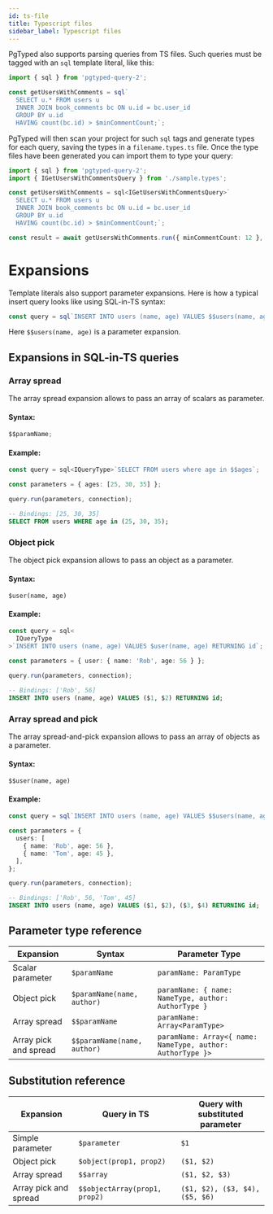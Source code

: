 ```yaml
---
id: ts-file
title: Typescript files
sidebar_label: Typescript files
---
```


PgTyped also supports parsing queries from TS files.
Such queries must be tagged with an `sql` template literal, like this:

```ts
import { sql } from 'pgtyped-query-2';

const getUsersWithComments = sql`
  SELECT u.* FROM users u
  INNER JOIN book_comments bc ON u.id = bc.user_id
  GROUP BY u.id
  HAVING count(bc.id) > $minCommentCount;`;
```

PgTyped will then scan your project for such `sql` tags and generate types for each query, saving the types in a `filename.types.ts` file.
Once the type files have been generated you can import them to type your query:

```ts
import { sql } from 'pgtyped-query-2';
import { IGetUsersWithCommentsQuery } from './sample.types';

const getUsersWithComments = sql<IGetUsersWithCommentsQuery>`
  SELECT u.* FROM users u
  INNER JOIN book_comments bc ON u.id = bc.user_id
  GROUP BY u.id
  HAVING count(bc.id) > $minCommentCount;`;

const result = await getUsersWithComments.run({ minCommentCount: 12 }, client);
```

# Expansions

Template literals also support parameter expansions.
Here is how a typical insert query looks like using SQL-in-TS syntax:

```ts
const query = sql`INSERT INTO users (name, age) VALUES $$users(name, age) RETURNING id`;
```

Here `$$users(name, age)` is a parameter expansion.

## Expansions in SQL-in-TS queries

### Array spread

The array spread expansion allows to pass an array of scalars as parameter.

#### Syntax:

```ts
$$paramName;
```

#### Example:

```ts title="Query code:"
const query = sql<IQueryType>`SELECT FROM users where age in $$ages`;

const parameters = { ages: [25, 30, 35] };

query.run(parameters, connection);
```

```sql title="Resulting query:"
-- Bindings: [25, 30, 35]
SELECT FROM users WHERE age in (25, 30, 35);
```

### Object pick

The object pick expansion allows to pass an object as a parameter.

#### Syntax:

```
$user(name, age)
```

#### Example:

```ts title="Query code:"
const query = sql<
  IQueryType
>`INSERT INTO users (name, age) VALUES $user(name, age) RETURNING id`;

const parameters = { user: { name: 'Rob', age: 56 } };

query.run(parameters, connection);
```

```sql title="Resulting query:"
-- Bindings: ['Rob', 56]
INSERT INTO users (name, age) VALUES ($1, $2) RETURNING id;
```

### Array spread and pick

The array spread-and-pick expansion allows to pass an array of objects as a parameter.

#### Syntax:

```
$$user(name, age)
```

#### Example:

```ts
const query = sql`INSERT INTO users (name, age) VALUES $$users(name, age) RETURNING id`;

const parameters = {
  users: [
    { name: 'Rob', age: 56 },
    { name: 'Tom', age: 45 },
  ],
};

query.run(parameters, connection);
```

```sql title="Resulting query:"
-- Bindings: ['Rob', 56, 'Tom', 45]
INSERT INTO users (name, age) VALUES ($1, $2), ($3, $4) RETURNING id;
```

## Parameter type reference

| Expansion             | Syntax                      | Parameter Type                                             |
| --------------------- | --------------------------- | ---------------------------------------------------------- |
| Scalar parameter      | `$paramName`                | `paramName: ParamType`                                     |
| Object pick           | `$paramName(name, author)`  | `paramName: { name: NameType, author: AuthorType }`        |
| Array spread          | `$$paramName`               | `paramName: Array<ParamType>`                              |
| Array pick and spread | `$$paramName(name, author)` | `paramName: Array<{ name: NameType, author: AuthorType }>` |

## Substitution reference

| Expansion             | Query in TS                  | Query with substituted parameter  |
|-----------------------|------------------------------|-----------------------------------|
| Simple parameter      | `$parameter`                 | `$1`                              |
| Object pick           | `$object(prop1, prop2)`      | `($1, $2)`                        |
| Array spread          | `$$array`                    | `($1, $2, $3)`                    |
| Array pick and spread | `$$objectArray(prop1, prop2)`| `($1, $2), ($3, $4), ($5, $6)`    |
